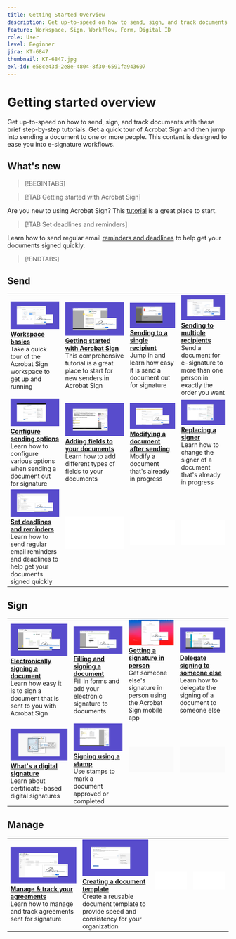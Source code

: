 ```yaml
---
title: Getting Started Overview
description: Get up-to-speed on how to send, sign, and track documents with these brief step-by-step tutorials
feature: Workspace, Sign, Workflow, Form, Digital ID
role: User
level: Beginner
jira: KT-6847
thumbnail: KT-6847.jpg
exl-id: e58ce43d-2e8e-4804-8f30-6591fa943607
---
```

# Getting started overview

Get up-to-speed on how to send, sign, and track documents with these brief step-by-step tutorials. Get a quick tour of Acrobat Sign and then jump into sending a document to one or more people. This content is designed to ease you into e-signature workflows.

## What's new

>[!BEGINTABS]

>[!TAB Getting started with Acrobat Sign]

 Are you new to using Acrobat Sign? This [tutorial](new-sender.md) is a great place to start.

>[!TAB Set deadlines and reminders]

Learn how to send regular email [reminders and deadlines](set-deadlines-reminders.md) to help get your documents signed quickly.

>[!ENDTABS]

## Send

<table style="table-layout:fixed">
<tr>
 <td>
    <a href="quick-tour.md">
      <img alt="Workspace basics" src="../assets/workspace.png" />
    </a>
    <div>
    <a href="quick-tour.md"><strong>Workspace basics</strong></a>
    </div>
    Take a quick tour of the Acrobat Sign workspace to get up and running
    <br>
  </td>
  <td>
    <a href="new-sender.md">
      <img alt="Getting started with Acrobat Sign" src="../assets/gettingstartednew.png" />
    </a>
    <div>
    <a href="new-sender.md"><strong>Getting started with Acrobat Sign</strong></a>
    </div>
    This comprehensive tutorial is a great place to start for new senders in Acrobat Sign
    <br>
  </td>
  <td>
    <a href="send-to-single-recipient.md">
      <img alt="Sending to single recipient" src="../assets/send-single-recipient.png" />
    </a>
    <div>
    <a href="send-to-single-recipient.md"><strong>Sending to a single recipient</strong></a>
    </div>
    Jump in and learn how easy it is send a document out for signature
    <br>
  </td>
  <td>
    <a href="send-to-multiple-recipients.md">
      <img alt="Sending to multiple recipients" src="../assets/send-to-multiple-recipient.png" />
    </a>
    <div>
    <a href="send-to-multiple-recipients.md"><strong>Sending to multiple recipients</strong></a>
    </div>
    Send a document for e-signature to more than one person in exactly the order you want
    <br>
  </td>
</tr>
<tr>
  <td>
    <a href="sending-options.md">
      <img alt="Configure sending options" src="../assets/configure.png" />
    </a>
    <div>
    <a href="sending-options.md"><strong>Configure sending options</strong></a>
    </div>
    Learn how to configure various options when sending a document out for signature
    <br>
  </td>
  <td>
    <a href="adding-fields.md">
      <img alt="Adding fields to your documents" src="../assets/adding-fields.png" />
    </a>
    <div>
    <a href="adding-fields.md"><strong>Adding fields to your documents</strong></a>
    </div>
    Learn how to add different types of fields to your documents
    <br>
  </td>
  <td>
    <a href="modify-in-flight.md">
      <img alt="Modifying a document after sending" src="../assets/modify.png" />
    </a>
    <div>
    <a href="modify-in-flight.md"><strong>Modifying a document after sending</strong></a>
    </div>
    Modify a document that's already in progress
    <br>
  </td>
  <td>
    <a href="replace-signer.md">
      <img alt="Replacing a signer" src="../assets/replace.png" />
    </a>
    <div>
    <a href="replace-signer.md"><strong>Replacing a signer</strong></a>
    </div>
    Learn how to change the signer of a document that's already in progress
     <br>
  </td>
</tr>
<tr>
  <td>
      <a href="set-deadlines-reminders.md">
        <img alt="Set deadlines and reminders" src="../assets/deadlines-reminders.png" />
      </a>
      <div>
      <a href="set-deadlines-reminders.md"><strong>Set deadlines and reminders</strong></a>
      </div>
      Learn how to send regular email reminders and deadlines to help get your documents signed quickly
      <br>
    </td> 
  <td>
      <img alt="Spacer" src="../assets/Whitespacer.png" />
      <div>
      <br>
    </td>
    <td>
      <img alt="Spacer" src="../assets/Whitespacer.png" />
      <div>
      <br>
    </td>
    <td>
      <img alt="Spacer" src="../assets/Whitespacer.png" />
      <div>
      <br>
    </td>
</tr>
</table>

## Sign

<table style="table-layout:fixed">
<tr>
  <td>
    <a href="electronically-sign-a-document.md">
      <img alt="Electronically signing a document" src="../assets/sign-electronically.png" />
    </a>
    <div>
    <a href="electronically-sign-a-document.md"><strong>Electronically signing a document</strong></a>
    </div>
    Learn how easy it is to sign a document that is sent to you with Acrobat Sign
    <br>
  </td>
  <td>
    <a href="fill-and-sign.md">
      <img alt="Filling and signing a document" src="../assets/fill-and-sign.png" />
    </a>
    <div>
    <a href="fill-and-sign.md"><strong>Filling and signing a document</strong></a>
    </div>
    Fill in forms and add your electronic signature to documents
    <br>
  </td>
  <td>
    <a href="sign-in-person.md">
      <img alt="Getting a signature in person" src="../assets/inperson.png" />
    </a>
    <div>
    <a href="sign-in-person.md"><strong>Getting a signature in person</strong></a>
    </div>
    Get someone else's signature in person using the Acrobat Sign mobile app
    <br>
  </td>
  <td>
    <a href="delegate-signing.md">
      <img alt="Delegate signing to someone else" src="../assets/delegate-signing.png" />
    </a>
    <div>
    <a href="delegate-signing.md"><strong>Delegate signing to someone else</strong></a>
    </div>
    Learn how to delegate the signing of a document to someone else
    <br>
  </td>
</tr>
<tr>
  <td>
    <a href="sign-with-a-digital-signature.md">
      <img alt="What's a digital signature" src="../assets/digital-signature.png" />
    </a>
    <div>
    <a href="sign-with-a-digital-signature.md"><strong>What's a digital signature</strong></a>
    </div>
    Learn about certificate-based digital signatures
    <br>
  </td>
  <td>
    <a href="sign-with-a-stamp.md">
      <img alt="Signing using a stamp" src="../assets/sign-stamp.png" />
    </a>
    <div>
    <a href="sign-with-a-stamp.md"><strong>Signing using a stamp</strong></a>
    </div>
    Use stamps to mark a document approved or completed
     <br>
  </td> 
 <td>
    <img alt="Spacer" src="../assets/Grayspacer.png" />
    <div>
    <br>
  </td>
  <td>
    <img alt="Spacer" src="../assets/Grayspacer.png" />
    <div>
    <br>
  </td>
</tr>  
</table>

## Manage

<table style="table-layout:fixed">
<tr>
  <td>
    <a href="manage-and-track.md">
      <img alt="Manage & track your agreements" src="../assets/manage-track.png" />
    </a>
    <div>
    <a href="manage-and-track.md"><strong>Manage & track your agreements</strong></a>
    </div>
    Learn how to manage and track agreements sent for signature
    <br>
  </td>
  <td>
    <a href="../sign-advanced-users/create-a-template.md">
      <img alt="Creating a document template" src="../assets/create-template.png" />
    </a>
    <div>
    <a href="../sign-advanced-users/create-a-template.md"><strong>Creating a document template</strong></a>
    </div>
    Create a reusable document template to provide speed and consistency for your organization
    <br>
  </td>
  <td>
    <img alt="Spacer" src="../assets/Whitespacer.png" />
    <div>
    <br>
  </td>
  <td>
    <img alt="Spacer" src="../assets/Whitespacer.png" />
    <div>
    <br>
  </td>
</tr>
</table>
